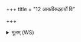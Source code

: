 +++
title = "12 आयतीरुदहार्यो वि"

+++
<details><summary>मूलम् (WS)</summary>

आयतीरुदहार्यो वि ते हरन्तु यद्रपः ।  
परायतीः परावतः परा हरन्तु यद्रपः ॥ १३ ॥
</details>